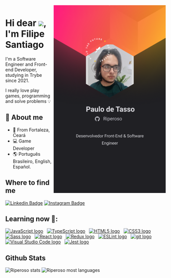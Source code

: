<img align="right" height="590em" src="https://github.com/Riperoso/Riperoso/blob/main/Mobile%20(1).png?raw=true"/>
<h1 align="left">Hi dear <img src="https://raw.githubusercontent.com/kaueMarques/kaueMarques/master/hi.gif" width="30px">, I'm Filipe Santiago</h1>

I'm a  Software Engineer and Front-end Developer, studying in Trybe since 2021.

I really love play games, programming and solve problems 💡

## 🚀 About me

- 📍 From Fortaleza, Ceará
- 💻 Game Developer
- 🌎 Português Brasileiro, English, Español.

## Where to find me
[![Linkedin Badge](https://img.shields.io/badge/-LinkedIn-%230077B5?style=for-the-badge&logo=linkedin&logoColor=white&link=https://www.linkedin.com/in/santiagofilipe/)](https://www.linkedin.com/in/santiagofilipe/)  [![Instagram Badge](https://img.shields.io/badge/-Instagram-%23E4405F?style=for-the-badge&logo=instagram&logoColor=white&link=https://www.instagram.com/filipe_andrade2002/)](https://www.instagram.com/filipe_andrade2002/)

## Learning now :open_book::
<a name="learning-now"></a>

<a name="learning-now"></a>

[<img src="https://img.shields.io/badge/JavaScript-282C34?logo=javascript&logoColor=F7DF1E" alt="JavaScript logo" title="JavaScript" height="25" />][tech_tools_anchor]
&nbsp;
[<img src="https://img.shields.io/badge/TypeScript-282C34?logo=typescript&logoColor=3178C6" alt="TypeScript logo" title="TypeScript" height="25" />][tech_tools_anchor]
&nbsp;
[<img src="https://img.shields.io/badge/HTML5-282C34?logo=html5&logoColor=E34F26" alt="HTML5 logo" title="HTML5" height="25" />][tech_tools_anchor]
&nbsp;
[<img src="https://img.shields.io/badge/CSS3-282C34?logo=css3&logoColor=1572B6" alt="CSS3 logo" title="CSS3" height="25" />][tech_tools_anchor]
&nbsp;
[<img src="https://img.shields.io/badge/Sass-282C34?logo=sass&logoColor=61DAFB" alt="Sass logo" title="Sass" height="25" />][tech_tools_anchor]
&nbsp;
[<img src="https://img.shields.io/badge/React-282C34?logo=react&logoColor=61DAFB" alt="React logo" title="React" height="25" />][tech_tools_anchor]
&nbsp;
[<img src="https://img.shields.io/badge/Redux-282C34?logo=redux&logoColor=764ABC" alt="Redux logo" title="Redux" height="25" />][tech_tools_anchor]
&nbsp;
[<img src="https://img.shields.io/badge/ESLint-282C34?logo=eslint&logoColor=4B32C3" alt="ESLint logo" title="ESLint" height="25" />][tech_tools_anchor]
&nbsp;
[<img src="https://img.shields.io/badge/git-282C34?logo=git&logoColor=F05032" alt="git logo" title="git" height="25" />][tech_tools_anchor]
&nbsp;
[<img src="https://img.shields.io/badge/VS%20Code-282C34?logo=visual-studio-code&logoColor=007ACC" alt="Visual Studio Code logo" title="Visual Studio Code" height="25" />][tech_tools_anchor]
&nbsp;
[<img src="https://img.shields.io/badge/Jest-282C34?logo=jest&logoColor=C21325" alt="Jest logo" title="Jest" height="25" />][tech_tools_anchor]

[tech_tools_anchor]: #bonjour--

## Github Stats
<div align="left">
<img width="400em" height="160em" src="https://github-readme-stats.vercel.app/api?username=Riperoso&count_private=true&show_icons=true&include_all_commits=true&theme=midnight-purple" alt="Riperoso stats"/>
<img width="400em" height="160em" src="https://github-readme-stats.vercel.app/api/top-langs/?username=Riperoso&hide=TeX&layout=compact&theme=midnight-purple" alt="Riperoso most languages"/>
</div>

